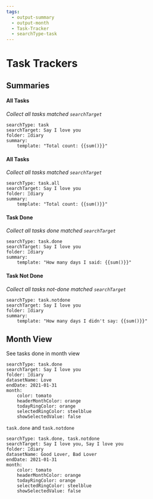 ```yaml
---
tags:
  - output-summary
  - output-month
  - Task-Tracker
  - searchType-task
---
```

# Task Trackers
## Summaries

#### All Tasks

_Collect all tasks matched `searchTarget`_

```tracker
searchType: task
searchTarget: Say I love you
folder: Ξdiary
summary:
    template: "Total count: {{sum()}}"
```

#### All Tasks

_Collect all tasks matched `searchTarget`_

```tracker
searchType: task.all
searchTarget: Say I love you
folder: Ξdiary
summary:
    template: "Total count: {{sum()}}"
```

#### Task Done

_Collect all tasks done matched `searchTarget`_

```tracker
searchType: task.done
searchTarget: Say I love you
folder: Ξdiary
summary:
    template: "How many days I said: {{sum()}}"
```

#### Task Not Done

_Collect all tasks not-done matched `searchTarget`_

```tracker
searchType: task.notdone
searchTarget: Say I love you
folder: Ξdiary
summary:
    template: "How many days I didn't say: {{sum()}}"
```

## Month View

See tasks done in month view

```tracker
searchType: task.done
searchTarget: Say I love you
folder: Ξdiary
datasetName: Love
endDate: 2021-01-31
month:
    color: tomato
    headerMonthColor: orange
    todayRingColor: orange
    selectedRingColor: steelblue
    showSelectedValue: false
```

`task.done` and `task.notdone`

```tracker
searchType: task.done, task.notdone
searchTarget: Say I love you, Say I love you
folder: Ξdiary
datasetName: Good Lover, Bad Lover
endDate: 2021-01-31
month:
    color: tomato
    headerMonthColor: orange
    todayRingColor: orange
    selectedRingColor: steelblue
    showSelectedValue: false
```
